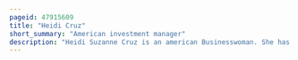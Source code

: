 ```yaml
---
pageid: 47915609
title: "Heidi Cruz"
short_summary: "American investment manager"
description: "Heidi Suzanne Cruz is an american Businesswoman. She has been managing Director at Goldman Sachs since 2012."
---
```

